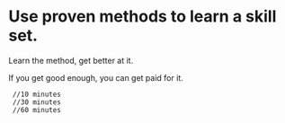 <!DOCTYPE html>
<html>

<body>

<h1>Use proven methods to learn a skill set.</h1>
<p>Learn the method, get better at it.</p>
<p>If you get good enough, you can get paid for it.</p>
      
     //10 minutes
     //30 minutes 
     //60 minutes 
</body>
</html>
